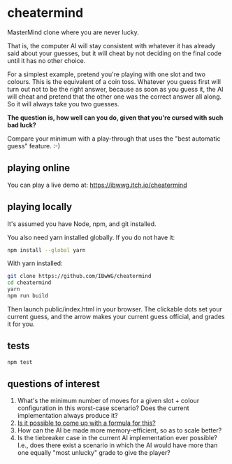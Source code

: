 # cheatermind

MasterMind clone where you are never lucky.

That is, the computer AI will stay consistent with whatever it has already said about your guesses, but it will cheat by not deciding on the final code until it has no other choice.

For a simplest example, pretend you're playing with one slot and two colours.  This is the equivalent of a coin toss.  Whatever you guess first will turn out not to be the right answer, because as soon as you guess it, the AI will cheat and pretend that the other one was the correct answer all along.  So it will always take you two guesses.

**The question is, how well can you do, given that you're cursed with such bad luck?**

Compare your minimum with a play-through that uses the "best automatic guess" feature.  :-)

## playing online

You can play a live demo at: https://ibwwg.itch.io/cheatermind

## playing locally

It's assumed you have Node, npm, and git installed.

You also need yarn installed globally.  If you do not have it:

```sh
npm install --global yarn
```

With yarn installed:

```sh
git clone https://github.com/IBwWG/cheatermind
cd cheatermind
yarn
npm run build
```

Then launch public/index.html in your browser.  The clickable dots set your current guess, and the arrow makes your current guess official, and grades it for you.

## tests

```sh
npm test
```

## questions of interest

1. What's the minimum number of moves for a given slot + colour configuration in this worst-case scenario?  Does the current implementation always produce it?
1. [Is it possible to come up with a formula for this?](http://math.stackexchange.com/questions/2182321/the-best-worst-case-scenario-in-mastermind)
1. How can the AI be made more memory-efficient, so as to scale better?
1. Is the tiebreaker case in the current AI implementation ever possible?  I.e., does there exist a scenario in which the AI would have more than one equally "most unlucky" grade to give the player?
